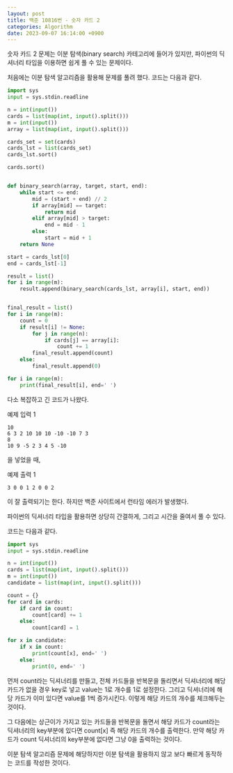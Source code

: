 ```yaml
---
layout: post
title: 백준 10816번 - 숫자 카드 2
categories: Algorithm
date: 2023-09-07 16:14:00 +0900
---
```

숫자 카드 2 문제는 이분 탐색(binary search) 카테고리에 들어가 있지만, 파이썬의 딕셔너리 타입을 이용하면 쉽게 풀 수 있는 문제이다.

처음에는 이분 탐색 알고리즘을 활용해 문제를 풀려 했다. 코드는 다음과 같다.

```python
import sys
input = sys.stdin.readline

n = int(input())
cards = list(map(int, input().split()))
m = int(input())
array = list(map(int, input().split()))

cards_set = set(cards)
cards_lst = list(cards_set)
cards_lst.sort()

cards.sort()


def binary_search(array, target, start, end):
    while start <= end:
        mid = (start + end) // 2
        if array[mid] == target:
            return mid
        elif array[mid] > target:
            end = mid - 1
        else:
            start = mid + 1
    return None

start = cards_lst[0]
end = cards_lst[-1]

result = list()
for i in range(m):
    result.append(binary_search(cards_lst, array[i], start, end))


final_result = list()
for i in range(m):
    count = 0
    if result[i] != None:
        for j in range(n):
            if cards[j] == array[i]:
                count += 1
        final_result.append(count)
    else:
        final_result.append(0)

for i in range(m):
    print(final_result[i], end=' ')
```

다소 복잡하고 긴 코드가 나왔다.

예제 입력 1

```
10
6 3 2 10 10 10 -10 -10 7 3
8
10 9 -5 2 3 4 5 -10
```

을 넣었을 때,

예제 출력 1

```
3 0 0 1 2 0 0 2
```

이 잘 출력되기는 한다. 하지만 백준 사이트에서 런타임 에러가 발생했다.

파이썬의 딕셔너리 타입을 활용하면 상당히 간결하게, 그리고 시간을 줄여서 풀 수 있다.

코드는 다음과 같다.

```python
import sys
input = sys.stdin.readline

n = int(input())
cards = list(map(int, input().split()))
m = int(input())
candidate = list(map(int, input().split()))

count = {}
for card in cards:
    if card in count:
        count[card] += 1
    else:
        count[card] = 1

for x in candidate:
    if x in count:
        print(count[x], end=' ')
    else:
        print(0, end=' ')
```

먼저 count라는 딕셔너리를 만들고, 전체 카드들을 반복문을 돌리면서 딕셔너리에 해당 카드가 없을 경우 key로 넣고 value는 1로 개수를 1로 설정한다. 그리고 딕셔너리에 해당 카드가 이미 있다면 value를 1씩 증가시킨다. 이렇게 해당 카드의 개수를 체크해두는 것이다.

그 다음에는 상근이가 가지고 있는 카드들을 반복문을 돌면서 해당 카드가 count라는 딕셔너리의 key부분에 있다면 count[x] 즉 해당 카드의 개수를 출력한다. 만약 해당 카드가 count 딕셔너리의 key부분에 없다면 그냥 0을 출력하는 것이다.

이분 탐색 알고리즘 문제에 해당하지만 이분 탐색을 활용하지 않고 보다 빠르게 동작하는 코드를 작성한 것이다.